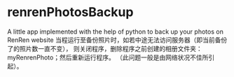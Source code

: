 # renrenPhotosBackup
A little app implemented with the help of python to back up your photos on RenRen website
当程运行至备份照片时，如若中途无法访问服务器（即当前备份了的照片数一直不变），
则关闭程序，删除程序之前创建的相册文件夹：myRenrenPhoto；然后重新运行程序。 
（此问题一般是由网络状况不佳所引起）。
